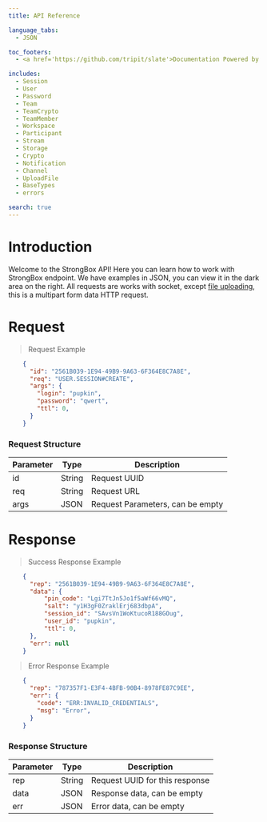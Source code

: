 ```yaml
---
title: API Reference

language_tabs:
  - JSON

toc_footers:
  - <a href='https://github.com/tripit/slate'>Documentation Powered by Slate</a>

includes:
  - Session
  - User
  - Password
  - Team
  - TeamCrypto
  - TeamMember
  - Workspace
  - Participant
  - Stream
  - Storage
  - Crypto
  - Notification
  - Channel
  - UploadFile
  - BaseTypes
  - errors

search: true
---
```


# Introduction

Welcome to the StrongBox API! Here you can learn how to work with StrongBox endpoint. We have examples in JSON, you can view it in the dark area on the right. All requests are works with socket, except [file uploading](#upload-file), this is a multipart form data HTTP request.

# Request

> Request Example

```json  
    {
      "id": "2561B039-1E94-49B9-9A63-6F364E8C7A8E",
      "req": "USER.SESSION#CREATE",
      "args": {
        "login": "pupkin",
        "password": "qwert",
        "ttl": 0,
      }
    }
```

### Request Structure

| Parameter |  Type     |             Description |
|------|---------|----------------------------------|
| id   |  String |  Request UUID                    |
| req  |  String |  Request URL                     |
| args |  JSON   |  Request Parameters, can be empty |


# Response

> Success Response Example

```json
    {
      "rep": "2561B039-1E94-49B9-9A63-6F364E8C7A8E",
      "data": {
          "pin_code": "Lgi7TtJn5Jo1f5aWf66vMQ",
          "salt": "y1H3gF0ZraklErj683dbpA",
          "session_id": "SAvsVn1WoKtucoR188GOug",
          "user_id": "pupkin",
          "ttl": 0,
      },
      "err": null
    }
```

> Error Response Example

```json
    {
      "rep": "787357F1-E3F4-4BFB-90B4-8978FE87C9EE",
      "err": {
        "code": "ERR:INVALID_CREDENTIALS",
        "msg": "Error",
      }
    }
```

### Response Structure

| Parameter |  Type     |             Description |
|------|---------|----------------------------------|
| rep  |  String |  Request UUID for this response  |
| data |  JSON   |  Response data, can be empty     |
| err  |  JSON   |  Error data, can be empty        |
